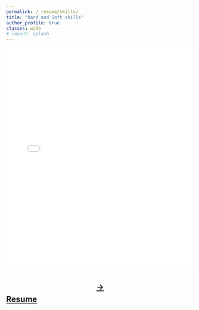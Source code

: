 ```yaml
---
permalink: /_resume/skills/
title: "Hard and Soft skills"
author_profile: true
classes: wide
# layout: splash
---
```


<iframe src="/_resume/markmap.html" height="600px" width="100%" style="border:none;"></iframe>

## [$$\rightarrow$$ Resume](resume.md)